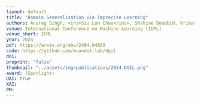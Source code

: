 ```yaml
---
layout: default
title: "Domain Generalisation via Imprecise Learning"
authors: Anurag Singh, <ins>Siu Lun Chau</ins>, Shahine Bouabid, Krikamol Muandet 
venue: International Conference on Machine Learning (ICML)
venue_short: ICML
year: 2024
pdf: https://arxiv.org/abs/2404.04669
code: https://github.com/muandet-lab/dgil
doi:
preprint: "false"
thumbnail: "../assets/img/publications/2024-DGIL.png"
award: (Spotlight)
UAI: true
XAI:
PM:
---
```

